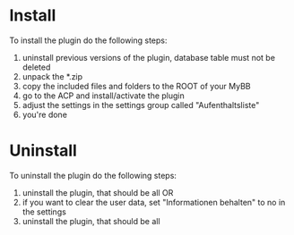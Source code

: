 Install
====================

To install the plugin do the following steps:
1.  uninstall previous versions of the plugin, database table must not be deleted
2.  unpack the *.zip
3.  copy the included files and folders to the ROOT of your MyBB
4.  go to the ACP and install/activate the plugin
5.  adjust the settings in the settings group called "Aufenthaltsliste"
6.  you're done


Uninstall
====================

To uninstall the plugin do the following steps:
1.  uninstall the plugin, that should be all
OR
1.  if you want to clear the user data, set "Informationen behalten" to no in the settings
2.  uninstall the plugin, that should be all
